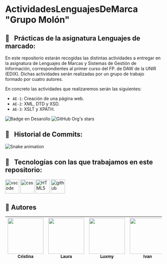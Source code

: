 # ActividadesLenguajesDeMarca "Grupo Molón"

<h2> 🚀 &nbsp; Prácticas de la asignatura Lenguajes de marcado: </h2>

<p align="left"> En este repositorio estarán recogidas las distintas actividades a entregar en la asignatura de Lenguajes de Marcas y Sistemas de Gestión de Información, correspondientes al primer curso del FP. de DAW de la UNIR (EDIX).
     Dichas actividades serán realizadas por un grupo de trabajo formado por cuatro autores.
</p>

<p align="left">
En concreto las actividades que realizaremos serán las siguientes:
 </p>
 
 - `AE-1`: Creación de una página web.
 - `AE-2`: XML, DTD y XSD.
 - `AE-3`: XSLT y XPATH.
  
  ![Badge en Desarollo](https://img.shields.io/badge/STATUS-EN%20DESAROLLO-green)
  ![GitHub Org's stars](https://img.shields.io/github/stars/DAW-EDIX-Grupo-molon/ActividadesLenguajesDeMarca?style=social)

  
<h2> 🚀 &nbsp; Historial de Commits: </h2>

![Snake animation](https://github.com/DAW-EDIX-Grupo-molon/ActividadesLenguajesDeMarca/blob/output/github-contribution-grid-snake.svg)


<h2> 🚀 &nbsp; Tecnologías con las que trabajamos en este repositorio: </h2>
<p align="left">
<img src="https://cdn.jsdelivr.net/gh/devicons/devicon/icons/vscode/vscode-original.svg" alt="vscode" width="45" height="45"/>
<img src="https://cdn.jsdelivr.net/gh/devicons/devicon/icons/css3/css3-original-wordmark.svg" alt="css" width="45" height="45"/>
<img src="https://cdn.jsdelivr.net/gh/devicons/devicon/icons/html5/html5-original-wordmark.svg" alt="HTML5" width="45" height="45"/>         
<img src="https://cdn.jsdelivr.net/gh/devicons/devicon/icons/github/github-original-wordmark.svg" alt="github" width="45" height="45"/>
</p>

## 🚀 Autores

| [<img src="https://avatars.githubusercontent.com/u/86604232?v=4" width=115><br><sub>Cristina</sub>](https://github.com/elogin91) |  [<img src="https://avatars.githubusercontent.com/u/121167533?v=4" width=115><br><sub>Laura</sub>](https://github.com/laurabeltranp) |  [<img src="https://avatars.githubusercontent.com/u/121897889?v=4" width=115><br><sub>Luxmy</sub>](https://github.com/NLArunasalam) | [<img src="https://avatars.githubusercontent.com/u/110383361?v=4" width=115><br><sub>Ivan</sub>](https://github.com/ivansm-GitHub)
| :---: | :---: | :---: |:---: |
